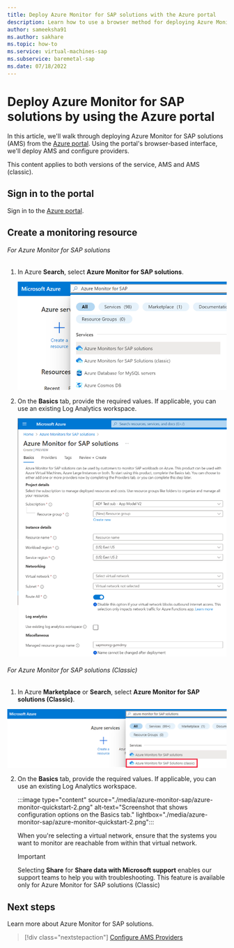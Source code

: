 ```yaml
---
title: Deploy Azure Monitor for SAP solutions with the Azure portal
description: Learn how to use a browser method for deploying Azure Monitor for SAP solutions.
author: sameeksha91
ms.author: sakhare
ms.topic: how-to
ms.service: virtual-machines-sap
ms.subservice: baremetal-sap
ms.date: 07/18/2022
---
```


# Deploy Azure Monitor for SAP solutions by using the Azure portal

In this article, we'll walk through deploying Azure Monitor for SAP solutions (AMS) from the [Azure portal](https://azure.microsoft.com/features/azure-portal). Using the portal's browser-based interface, we'll deploy AMS and configure providers.

This content applies to both versions of the service, AMS and AMS (classic).
## Sign in to the portal

Sign in to the [Azure portal](https://portal.azure.com).

## Create a monitoring resource

###### For Azure Monitor for SAP solutions

1. In Azure **Search**, select **Azure Monitor for SAP solutions**.

    ![Diagram that shows Azure Monitor for SAP solutions Quick Start.](./media/azure-monitor-sap/azure-monitor-quickstart-1-new.png)



2. On the **Basics** tab, provide the required values. If applicable, you can use an existing Log Analytics workspace.
 

    ![Diagram that shows Azure Monitor for SAP solutions Quick Start 2.](./media/azure-monitor-sap/azure-monitor-quickstart-2-new.png)


###### For Azure Monitor for SAP solutions (Classic)

1. In Azure **Marketplace** or **Search**, select **Azure Monitor for SAP solutions (Classic)**.

  ![Diagram shows Azure Monitor for SAP solutions classic quick start page.](./media/azure-monitor-sap/azure-monitor-quickstart-classic.png)


2. On the **Basics** tab, provide the required values. If applicable, you can use an existing Log Analytics workspace.

   :::image type="content" source="./media/azure-monitor-sap/azure-monitor-quickstart-2.png" alt-text="Screenshot that shows configuration options on the Basics tab." lightbox="./media/azure-monitor-sap/azure-monitor-quickstart-2.png":::

   When you're selecting a virtual network, ensure that the systems you want to monitor are reachable from within that virtual network. 

   > [!IMPORTANT]
   > Selecting **Share** for **Share data with Microsoft support** enables our support teams to help you with troubleshooting. This feature is available only for Azure Monitor for SAP solutions (Classic)



## Next steps

Learn more about Azure Monitor for SAP solutions.

> [!div class="nextstepaction"]
> [Configure AMS Providers](configure-netweaver-azure-monitor-sap-solutions.md)
